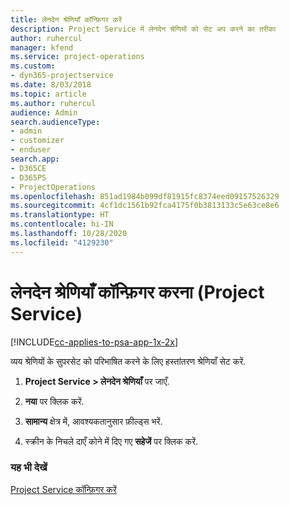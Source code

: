 ```yaml
---
title: लेनदेन श्रेणियाँ कॉन्फ़िगर करें
description: Project Service में लेनदेन श्रेणियों को सेट अप करने का तरीका
author: ruhercul
manager: kfend
ms.service: project-operations
ms.custom:
- dyn365-projectservice
ms.date: 8/03/2018
ms.topic: article
ms.author: ruhercul
audience: Admin
search.audienceType:
- admin
- customizer
- enduser
search.app:
- D365CE
- D365PS
- ProjectOperations
ms.openlocfilehash: 851ad1984b099df81915fc8374eed09157526329
ms.sourcegitcommit: 4cf1dc1561b92fca4175f0b3813133c5e63ce8e6
ms.translationtype: HT
ms.contentlocale: hi-IN
ms.lasthandoff: 10/28/2020
ms.locfileid: "4129230"
---
```

# <a name="configure-transaction-categories-project-service"></a>लेनदेन श्रेणियाँ कॉन्फ़िगर करना (Project Service)

[!INCLUDE[cc-applies-to-psa-app-1x-2x](../includes/cc-applies-to-psa-app-1x-2x.md)]

व्यय श्रेणियों के सुपरसेट को परिभाषित करने के लिए हस्तांतरण श्रेणियाँ सेट करें.  
  
1.  **Project Service > लेनदेन श्रेणियाँ** पर जाएँ.  
  
2.  **नया** पर क्लिक करें.  
  
3.  **सामान्य** क्षेत्र में, आवश्यकतानुसार फ़ील्ड्स भरें.  
  
4.  स्‍क्रीन के निचले दाएँ कोने में दिए गए **सहेजें** पर क्लिक करें.  
  
### <a name="see-also"></a>यह भी देखें  
 [Project Service कॉन्फ़िगर करें](../psa/configure.md)
